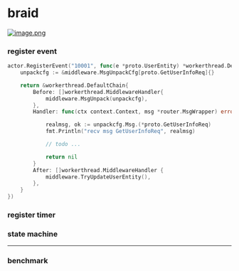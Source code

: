 # braid

[![image.png](https://i.postimg.cc/MGs0hDTP/image.png)](https://postimg.cc/jW7JfyyP)

### register event
```go
actor.RegisterEvent("10001", func(e *proto.UserEntity) *workerthread.DefaultChain {
    unpackcfg := &middleware.MsgUnpackCfg[proto.GetUserInfoReq]{}

    return &workerthread.DefaultChain{
        Before: []workerthread.MiddlewareHandler{
            middleware.MsgUnpack(unpackcfg),
        },
        Handler: func(ctx context.Context, msg *router.MsgWrapper) error {

            realmsg, ok := unpackcfg.Msg.(*proto.GetUserInfoReq)
            fmt.Println("recv msg GetUserInfoReq", realmsg)

            // todo ...

            return nil
        }
        After: []workerthread.MiddlewareHandler {
            middleware.TryUpdateUserEntity(),
        },
    }
})
```

### register timer

### state machine


---

### benchmark